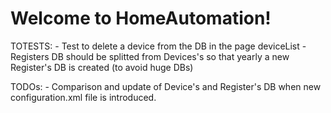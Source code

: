 Welcome to HomeAutomation!
==============================

TOTESTS:
	- Test to delete a device from the DB in the page deviceList
	- Registers DB should be splitted from Devices's so that yearly a new Register's DB is created (to avoid huge DBs)

TODOs:
	- Comparison and update of Device's and Register's DB when new configuration.xml file is introduced.
